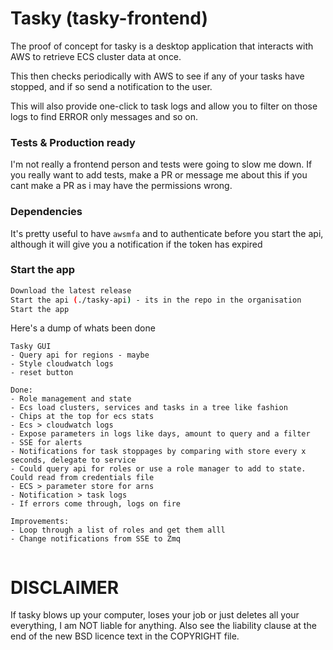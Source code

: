 # Tasky (tasky-frontend)
The proof of concept for tasky is a desktop application that interacts with AWS to retrieve ECS cluster data at once.

This then checks periodically with AWS to see if any of your tasks have stopped, and if so send a notification to the user.

This will also provide one-click to task logs and allow you to filter on those logs to find ERROR only messages and so on.

### Tests & Production ready
I'm not really a frontend person and tests were going to slow me down. If you really want to add tests, make a PR or message me about this if you cant make a PR as i may have
the permissions wrong.

### Dependencies

It's pretty useful to have `awsmfa` and to authenticate before you start the api, although it will give you a notification if the token has expired

### Start the app
```bash
Download the latest release
Start the api (./tasky-api) - its in the repo in the organisation
Start the app
```

Here's a dump of whats been done
```
Tasky GUI
- Query api for regions - maybe
- Style cloudwatch logs
- reset button

Done:
- Role management and state
- Ecs load clusters, services and tasks in a tree like fashion
- Chips at the top for ecs stats
- Ecs > cloudwatch logs
- Expose parameters in logs like days, amount to query and a filter
- SSE for alerts
- Notifications for task stoppages by comparing with store every x seconds, delegate to service
- Could query api for roles or use a role manager to add to state. Could read from credentials file
- ECS > parameter store for arns
- Notification > task logs
- If errors come through, logs on fire

Improvements:
- Loop through a list of roles and get them alll
- Change notifications from SSE to Zmq


```

# DISCLAIMER
If tasky blows up your computer, loses your job or just deletes all your everything, I am NOT liable for anything. Also see the liability clause at the end of the new BSD licence text in the COPYRIGHT file.

